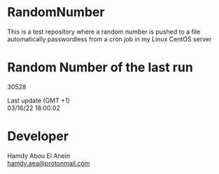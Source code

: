# RandomNumber    
This is a test repository where a random number is pushed to a file automatically passwordless from a cron job in my Linux CentOS server    
# Random Number of the last run   
30528
      
Last update (GMT +1)    
03/16/22 18:00:02
# Developer    
Hamdy Abou El Anein   
hamdy.aea@protonmail.com
